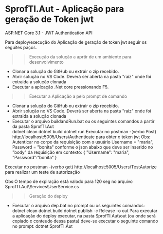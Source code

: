 # SprofTI.Aut - Aplicação para geração de Token jwt

ASP.NET Core 3.1 - JWT Authentication API

Para deploy/execução do Aplicação de geração de token jwt seguir os seguites paços.

>> Execução da solução a aprtir de um ambiente para desenvolvimento
- Clonar a solução do GitHub ou extrair o zip recebido.
- Abrir solução no VS Code. Deverá ser aberta na pasta "raiz" onde foi extraida a solução clonada
- Executar a aplcação .Net core pressionando F5.

>> Executar a Aplicação a pelo prompt de comando
- Clonar a solução do GitHub ou extrair o zip recebido.
- Abrir solução no VS Code. Deverá ser aberta na pasta "raiz" onde foi extraida a solução clonada
- Executar o arquivo buildandRun.bat ou os seguintes comandos a partir da pasta SprofTI.Aut\
dotnet clean
dotnet build
dotnet run
Executar no postman -(verbo Post) http://localhost:5005/Users/Authenticate  para obter o token jwt
Obs: Autenticar no corpo da requisição com o usuário Username = "maria", Password = "bonita" conforme o json abaixo que deve ser inserido no "body" da requisição em contexto:
{
    "Username": "maria",
    "Password":"bonita"
}

Executar no postman -(verbo get) http://localhost:5005/Users/TestAutorize  para realizar um teste de autorização


Obs:O tempo de expiração está valodo para 120 seg no arquivo SprofTI.Aut\Services\UserService.cs

>> Geração do deploy
- Executar o arquivo dep.bat no prompt ou os seguintes comandos:
    dotnet clean
    dotnet build
    dotnet publish -c Release -o out
    Para executar a aplicação do deploy executar, na pasta SprofTI.Aut\out (ou onde será copiado o conteudo dessa pasta) deve-se executar o seguinte comando no prompt: 
    dotnet SprofTI.Aut




